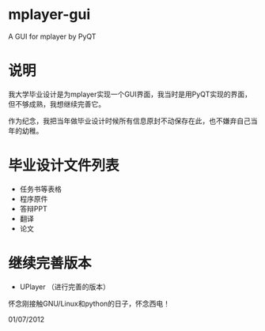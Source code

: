 mplayer-gui
===========

A GUI for mplayer by PyQT


说明
=======

我大学毕业设计是为mplayer实现一个GUI界面，我当时是用PyQT实现的界面，但不够成熟，我想继续完善它。

作为纪念，我把当年做毕业设计时候所有信息原封不动保存在此，也不嫌弃自己当年的幼稚。


毕业设计文件列表
================

* 任务书等表格
* 程序原件
* 答辩PPT  
* 翻译  
* 论文

继续完善版本
=============

* UPlayer （进行完善的版本）


怀念刚接触GNU/Linux和python的日子，怀念西电！

01/07/2012

